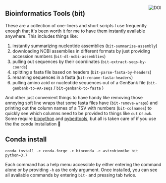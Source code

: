 <a href="https://zenodo.org/badge/latestdoi/59388885"><img align="right" src="https://zenodo.org/badge/59388885.svg" alt="DOI"></a>
## Bioinformatics Tools (bit)
These are a collection of one-liners and short scripts I use frequently enough that it's been worth it for me to have them instantly available anywhere. This includes things like: 
1. instantly summarizing nucleotide assemblies (`bit-summarize-assembly`)
2. downloading NCBI assemblies in different formats by just providing accession numbers (`bit-dl-ncbi-assemblies`) 
3. pulling out sequences by their coordinates (`bit-extract-seqs-by-coords`)
4. splitting a fasta file based on headers (`bit-parse-fasta-by-headers`)
5. renaming sequences in a fasta (`bit-rename-fasta-headers`)
6. pulling amino acid or nucleotide sequences out of a GenBank file (`bit-genbank-to-AA-seqs` / `bit-genbank-to-fasta` )

And other just convenient things to have handy like removing those annoying soft line wraps that some fasta files have (`bit-remove-wraps`) and printing out the column names of a TSV with numbers (`bit-colnames`) to quickly see which columns need to be provided to things like `cut` or `awk`. Some require [biopython](https://biopython.org/wiki/Download) and [pybedtools](https://pypi.org/project/pybedtools/), but all is taken care of if you use the the conda installation 🙂

## Conda install

```
conda install -c conda-forge -c bioconda -c astrobiomike bit python=3.7
```

Each command has a help menu accessible by either entering the command alone or by providing `-h` as the only argument. Once installed, you can see all available commands by entering `bit-` and pressing tab twice.


